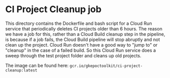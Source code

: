 # CI Project Cleanup job 

This directory contains the Dockerfile and bash script for a Cloud Run service that periodically deletes CI projects older than 6 hours.
The reason we have a job for this, rather than a Cloud Build cleanup step in the pipeline, is because if a job fails, the Cloud Build pipeline will stop abruptly and not clean up the project. 
Cloud Run doesn't have a good way to "jump to" or "cleanup" in the case of a failed build. So this Cloud Run service does a sweep through the test project folder and cleans up old projects.  

The image can be found here: `gcr.io/gkepoctoolkit/ci-project-cleanup:latest`
